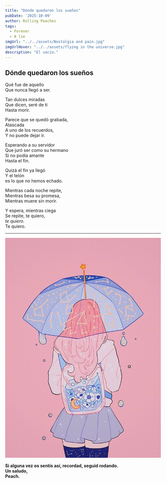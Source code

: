 ```yaml
---
title: "Dónde quedaron los sueños"
pubDate: '2025-10-09'
author: Rolling Peaches
tags:
  - Forever
  - A lie
imgUrl: "../../assets/Nostalgia and pain.jpg"
imgUrlHover: "../../assets/flying in the universe.jpg"
description: "El vacío."
---
```


## Dónde quedaron los sueños

Qué fue de aquello  
Que nunca llegó a ser.   

Tan dulces miradas  
Que dicen, seré de ti  
Hasta morir.   

Parece que se quedó grabada,  
Atascada  
A uno de los recuerdos,   
Y no puede dejar ir.   

Esperando a su servidor  
Que juró ser como su hermano  
Si no podía amante  
Hasta el fin.  

Quizá el fin ya llegó   
Y el telón   
es lo que no hemos echado.   

Mientras cada noche repite,   
Mientras besa su promesa,   
Mientras muere sin morir.   

Y espera, mientras ciega   
Se repite, te quiero,   
_te quiero._   
Te quiero.   

---
![Ilustración Peach](src/assets/Peach.jpg)


**Si alguna vez os sentís así, recordad, seguid rodando.  
Un saludo,  
Peach.**

